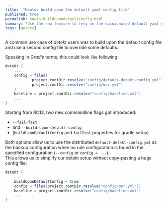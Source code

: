 ```yaml
---
title:  "Howto: build upon the default yaml config file"
published: true
permalink: howto-buildupondefaultconfig.html
summary: "Use the new feature to rely on the opinionated default yaml configuration file."
tags: [guides]
---
```


A common use case of _detekt_ users was to build upon the default config file and use a second config file to override
some defaults.

<!-- truncate -->

Speaking in _Gradle_ terms, this could look like following:
```gradle
detekt {
    ...
    config = files(
            project.rootDir.resolve("config/default-detekt-config.yml"),
            project.rootDir.resolve("config/our.yml")
    )
    baseline = project.rootDir.resolve("config/baseline.xml")
    ...
}
```

Starting from RC13, two new commandline flags got introduced:
- `--fail-fast`
- and `--build-upon-default-config`
- (`buildUponDefaultConfig` and `failFast` properties for gradle setup)

Both options allow us to use the distributed `default-detekt-config.yml` as the backup configuration when
no rule configuration is found in the specified configuration (`--config` or `config = ...`).  
This allows us to simplify our detekt setup without copy-pasting a huge config file:
```gradle
detekt {
    ...
    buildUponDefaultConfig = true
    config = files(project.rootDir.resolve("config/our.yml"))
    baseline = project.rootDir.resolve("config/baseline.xml")
    ...
}
```
